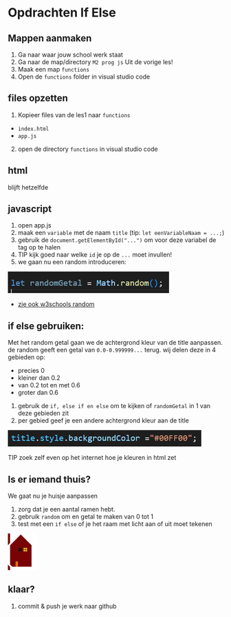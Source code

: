 # Opdrachten If Else

## Mappen aanmaken

1. Ga naar waar jouw school werk staat
2. Ga naar de map/directory `M2 prog js`
Uit de vorige les!
3. Maak een map `functions`
4. Open de `functions` folder in visual studio code


## files opzetten

1. Kopieer files van de les1 naar 
 `functions`

 * `index.html`
 * `app.js`

2. open de directory `functions` in visual studio code

## html 

blijft hetzelfde

## javascript 

1. open app.js
2. maak een `variable` met de naam `title` (tip: `let eenVariableNaam = ...;`)
3. gebruik de `document.getElementById("...")` om voor deze variabel de tag op te halen
4. TIP kijk goed naar welke `id` je op de `...` moet invullen!
5. we gaan nu een random introduceren:

![](img/ifelse/randomGetal.PNG)

* [zie ook w3schools random](https://www.w3schools.com/JS/js_random.asp)




##  if else gebruiken:


Met het random getal gaan we de achtergrond kleur van de title aanpassen.
de random geeft een getal van `0.0-0.999999...` terug.
wij delen deze in 4 gebieden op:
* precies 0
* kleiner dan 0.2
* van 0.2 tot en met 0.6
* groter dan 0.6


1. gebruik de `if, else if en else` om te kijken of `randomGetal` in 1 van deze gebieden zit
2. per gebied geef je een andere achtergrond kleur aan de title

![](img/ifelse/bgcolor.PNG)

TIP zoek zelf even op het internet hoe je kleuren in html zet

## Is er iemand thuis?

We gaat nu je huisje aanpassen
1. zorg dat je een aantal ramen hebt.
2. gebruik `random` om en getal te maken van 0 tot 1
3. test met een `if else` of je het raam met licht aan of uit moet tekenen

![](img/ifelse/lichtaanuit.PNG)

## klaar?

1. commit & push je werk naar github
